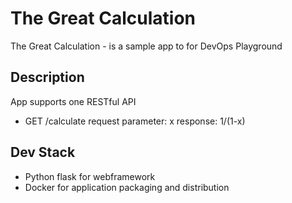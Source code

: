 # The Great Calculation

The Great Calculation - is a sample app to for DevOps Playground

## Description

App supports one RESTful API

 - GET /calculate
   request parameter: x
   response: 1/(1-x)

## Dev Stack

 - Python flask for webframework
 - Docker for application packaging
   and distribution

